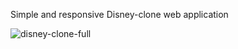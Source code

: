 Simple and responsive Disney-clone web application

![disney-clone-full](https://github.com/Vinothkumar3/disney-clone/assets/63175218/6c43a0fe-ad7c-4543-adda-1ae91ca7e7d7)
